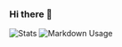 ### Hi there 👋

<!--
**mintygral/mintygral** is a ✨ _special_ ✨ repository because its `README.md` (this file) appears on your GitHub profile.

Here are some ideas to get you started:

- 🔭 I’m currently working on ...
- 🌱 I’m currently learning ...
- 👯 I’m looking to collaborate on ...
- 🤔 I’m looking for help with ...
- 💬 Ask me about ...
- 📫 How to reach me: ...
- 😄 Pronouns: ...
- ⚡ Fun fact: ...

Generated ReadMe cards with https://github-profile-summary-cards.vercel.app/demo.html
-->


![Stats](http://github-profile-summary-cards.vercel.app/api/cards/stats?username=mintygral&theme=midnight_purple)
![Markdown Usage](http://github-profile-summary-cards.vercel.app/api/cards/profile-details?username=mintygral&theme=midnight_purple)
